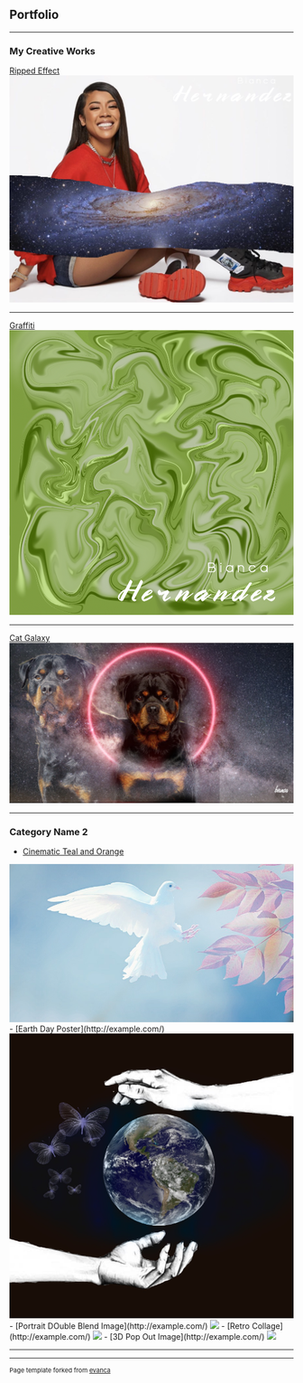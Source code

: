 ## Portfolio

---

### My Creative Works 

[Ripped Effect](/sample_page)
<img src="images/celebrity galaxy.jpg?raw=true"/>

---
[Graffiti](/pdf/sample_presentation.pdf)
<img src="images/graffiti .png?raw=true"/>

---
[Cat Galaxy](http://example.com/)
<img src="images/doggalaxy.jpg?raw=true"/>

---

### Category Name 2

- [Cinematic Teal and Orange](http://example.com/)
<img src="images/dove-Cinematic Orange and Teal Color Grade.jpg?raw=true"/>
- [Earth Day Poster](http://example.com/)
<img src="images/earth day.jpg?raw=true"/>
- [Portrait DOuble Blend Image](http://example.com/)
<img src="images/portrait double blend image.jpg?raw=true"/>
- [Retro Collage](http://example.com/)
<img src="images/retro collage.jpg?raw=true"/>
- [3D Pop Out Image](http://example.com/)
<img src="images/3D pop ou effect.jpg?raw=true"/>

---




---
<p style="font-size:11px">Page template forked from <a href="https://github.com/evanca/quick-portfolio">evanca</a></p>
<!-- Remove above link if you don't want to attibute -->
